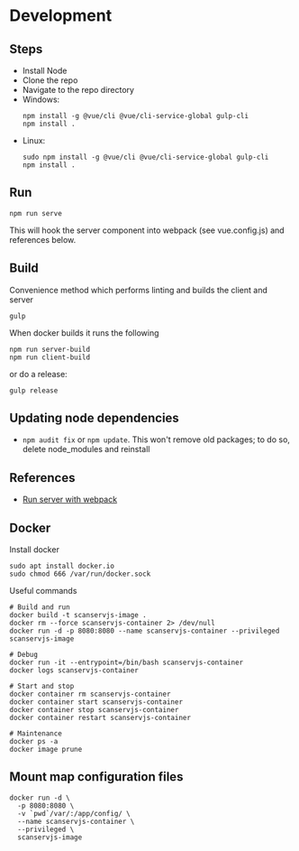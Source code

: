 # Development

## Steps

* Install Node
* Clone the repo
* Navigate to the repo directory
* Windows:
  ```
  npm install -g @vue/cli @vue/cli-service-global gulp-cli
  npm install .
  ```
* Linux:
  ```
  sudo npm install -g @vue/cli @vue/cli-service-global gulp-cli
  npm install .
  ```

## Run
```
npm run serve
```

This will hook the server component into webpack (see vue.config.js) and
references below.

## Build

Convenience method which performs linting and builds the client and server
```
gulp
```

When docker builds it runs the following
```
npm run server-build
npm run client-build
```

or do a release:
```
gulp release
```

## Updating node dependencies
* `npm audit fix` or `npm update`. This won't remove old packages; to do so,
  delete node_modules and reinstall

## References
* [Run server with webpack](https://dennisreimann.de/articles/vue-cli-serve-express.html)

## Docker

Install docker
```
sudo apt install docker.io
sudo chmod 666 /var/run/docker.sock
```

Useful commands
```console
# Build and run
docker build -t scanservjs-image .
docker rm --force scanservjs-container 2> /dev/null
docker run -d -p 8080:8080 --name scanservjs-container --privileged scanservjs-image

# Debug
docker run -it --entrypoint=/bin/bash scanservjs-container
docker logs scanservjs-container

# Start and stop
docker container rm scanservjs-container
docker container start scanservjs-container
docker container stop scanservjs-container
docker container restart scanservjs-container

# Maintenance
docker ps -a
docker image prune
```

## Mount map configuration files
```
docker run -d \
  -p 8080:8080 \
  -v `pwd`/var/:/app/config/ \
  --name scanservjs-container \
  --privileged \
  scanservjs-image
```